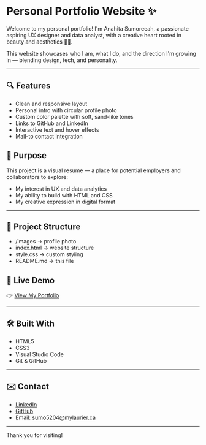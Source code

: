 # Personal Portfolio Website ✨

Welcome to my personal portfolio! I'm Anahita Sumoreeah, a passionate aspiring UX designer and data analyst, with a creative heart rooted in beauty and aesthetics 💄🎨.

This website showcases who I am, what I do, and the direction I'm growing in — blending design, tech, and personality.

---

## 🔍 Features

- Clean and responsive layout
- Personal intro with circular profile photo
- Custom color palette with soft, sand-like tones
- Links to GitHub and LinkedIn
- Interactive text and hover effects
- Mail-to contact integration

## 🎯 Purpose

This project is a visual resume — a place for potential employers and collaborators to explore:
- My interest in UX and data analytics
- My ability to build with HTML and CSS
- My creative expression in digital format

---

## 📁 Project Structure
- /images → profile photo
- index.html → website structure
- style.css → custom styling
- README.md → this file

## 🚀 Live Demo

👉 [View My Portfolio](https://anahita0712.github.io/personal-portfolio/)

---

## 🛠️ Built With

- HTML5
- CSS3
- Visual Studio Code
- Git & GitHub

---

## ✉️ Contact

- [LinkedIn](https://www.linkedin.com/in/anahitasumoreeah/)
- [GitHub](https://github.com/anahita0712)
- Email: [sumo5204@mylaurier.ca](mailto:sumo5204@mylaurier.ca)

---

Thank you for visiting!
